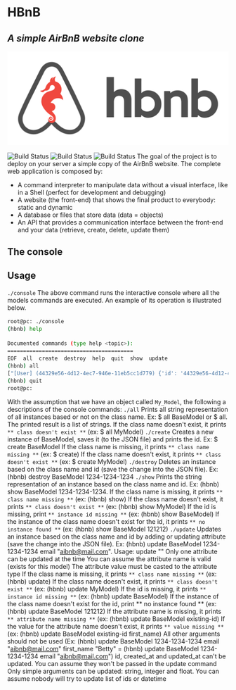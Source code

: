 # HBnB
## _A simple AirBnB website clone_

![Alt](https://github.com/Bezawork-pr/AirBnB_clone/blob/master/65f4a1dd9c51265f49d0.png?raw=true)

![Build Status](https://img.shields.io/github/directory-file-count/Bezawork-pr/AirBnB_clone?style=flat-square) ![Build Status](https://img.shields.io/github/languages/count/Bezawork-pr/AirBnB_clone?color=red&style=flat-square) ![Build Status](https://img.shields.io/github/languages/top/Bezawork-pr/AirBnB_clone?color=green&style=flat-square)
The goal of the project is to deploy on your server a simple copy of the AirBnB website.
The complete web application is composed by:
- A command interpreter to manipulate data without a visual interface, like in a Shell (perfect for development and debugging)
- A website (the front-end) that shows the final product to everybody: static and dynamic
- A database or files that store data (data = objects)
- An API that provides a communication interface between the front-end and your data (retrieve, create, delete, update them)

## The console

## Usage
`./console`
The above command runs the interactive console where all the models commands are executed. An example of its operation is illustrated below.
```sh
root@pc: ./console
(hbnb) help

Documented commands (type help <topic>):
========================================
EOF  all  create  destroy  help  quit  show  update
(hbnb) all
["[User] (44329e56-4d12-4ec7-946e-11eb5cc1d779) {'id': '44329e56-4d12-4ec7-946e-11eb5cc1d779', 'created_at': datetime.datetime(2022, 11, 26, 18, 12, 2, 179761), 'updated_at': datetime.datetime(2022, 11, 26, 18, 12, 2, 179761)}"]
(hbnb) quit
root@pc:
```
With the assumption that we have an object called `My_Model`, the following a descriptions of the console commands:
`./all`
Prints all string representation of all instances based or not on the class name. Ex: $ all BaseModel or $ all.
The printed result is a list of strings.
If the class name doesn't exist, it prints `** class doesn't exist **` (ex: $ all MyModel)
`./create`
Creates a new instance of BaseModel, saves it (to the JSON file) and prints the id. Ex: $ create BaseModel
If the class name is missing, it prints `** class name missing **` (ex: $ create)
If the class name doesn't exist, it prints `** class doesn't exist **` (ex: $ create MyModel)
`./destroy`
Deletes an instance based on the class name and id (save the change into the JSON file). Ex: (hbnb) destroy BaseModel 1234-1234-1234
`./show`
Prints the string representation of an instance based on the class name and id. Ex: (hbnb) show BaseModel 1234-1234-1234.
If the class name is missing, it prints `** class name missing **` (ex: (hbnb) show)
If the class name doesn't exist, it prints `** class doesn't exist **` (ex: (hbnb) show MyModel)
If the id is missing, print `** instance id missing **` (ex: (hbnb) show BaseModel)
If the instance of the class name doesn't exist for the id, it prints `** no instance found **` (ex: (hbnb) show BaseModel 121212)
`./update`
Updates an instance based on the class name and id by adding or updating attribute (save the change into the JSON file). Ex: (hbnb) update BaseModel 1234-1234-1234 email "aibnb@mail.com".
Usage: update <class name> <id> <attribute name> "<attribute value>"
Only one attribute can be updated at the time
You can assume the attribute name is valid (exists for this model)
The attribute value must be casted to the attribute type
If the class name is missing, it prints `** class name missing **` (ex: (hbnb) update)
If the class name doesn't exist, it prints `** class doesn't exist **` (ex: (hbnb) update MyModel)
If the id is missing, it prints `** instance id missing **` (ex: (hbnb) update BaseModel)
If the instance of the class name doesn't exist for the id, print ** no instance found ** (ex: (hbnb) update BaseModel 121212)
If the attribute name is missing, it prints `** attribute name missing **` (ex: (hbnb) update BaseModel existing-id)
If the value for the attribute name doesn't exist, it prints `** value missing **` (ex: (hbnb) update BaseModel existing-id first_name)
All other arguments should not be used (Ex: (hbnb) update BaseModel 1234-1234-1234 email "aibnb@mail.com" first_name "Betty" = (hbnb) update BaseModel 1234-1234-1234 email "aibnb@mail.com")
id, created_at and updated_at can't be updated. You can assume they won't be passed in the update command
Only simple arguments can be updated: string, integer and float. You can assume nobody will try to update list of ids or datetime
